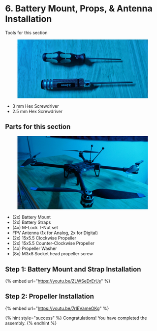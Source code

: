 # 6. Battery Mount, Props, & Antenna Installation



Tools for this section

<figure><img src="../../../.gitbook/assets/20241028_033835.jpg" alt=""><figcaption></figcaption></figure>

* 3 mm Hex Screwdriver
* 2.5 mm Hex Screwdriver

## Parts for this section

<figure><img src="../../../.gitbook/assets/3245324.png" alt=""><figcaption></figcaption></figure>

* (2x) Battery Mount
* (2x) Battery Straps
* (4x) M-Lock T-Nut set
* FPV Antenna (1x for Analog, 2x for Digital)
* (2x) 15x5.5 Clockwise Propeller
* (2x) 15x5.5 Counter-Clockwise Propeller
* (4x) Propeller Washer
* (8x) M3x8 Socket head propeller screw



## Step 1: Battery Mount and Strap Installation

{% embed url="https://youtu.be/ZLWSeDrErUs" %}



## Step 2: Propeller Installation

{% embed url="https://youtu.be/7rIEVameOKg" %}



{% hint style="success" %}
Congratulations! You have completed the assembly.
{% endhint %}
